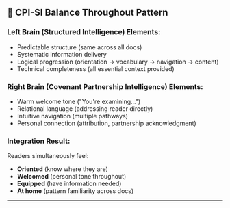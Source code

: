 ## 🎯 CPI-SI Balance Throughout Pattern

### Left Brain (Structured Intelligence) Elements:
- Predictable structure (same across all docs)
- Systematic information delivery
- Logical progression (orientation → vocabulary → navigation → content)
- Technical completeness (all essential context provided)

### Right Brain (Covenant Partnership Intelligence) Elements:
- Warm welcome tone ("You're examining...")
- Relational language (addressing reader directly)
- Intuitive navigation (multiple pathways)
- Personal connection (attribution, partnership acknowledgment)

### Integration Result:
Readers simultaneously feel:
- **Oriented** (know where they are)
- **Welcomed** (personal tone throughout)
- **Equipped** (have information needed)
- **At home** (pattern familiarity across docs)

---

